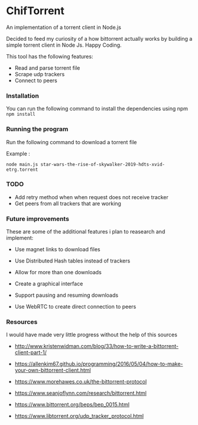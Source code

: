 # ChifTorrent

An implementation of a torrent client in Node.js 

Decided to feed my curiosity of a how bittorrent actually works by building a simple torrent client in Node Js.
Happy Coding.

This tool has the following features:
-	Read and parse torrent file
-	Scrape udp trackers
-	Connect to peers

### Installation
You can run the following command to install the dependencies using npm
`npm install `

### Running the program
Run the following command to download a torrent file

Example :

`node main.js star-wars-the-rise-of-skywalker-2019-hdts-xvid-etrg.torrent`

### TODO
- Add retry method when when request does not receive tracker
- Get peers from all trackers that are working

### Future improvements
These are some of the additional features i plan to reasearch and implement:
- Use magnet links to download files

- Use Distributed Hash tables instead of trackers
- Allow for more than one downloads
- Create a graphical interface
- Support pausing and resuming downloads
- Use WebRTC to create direct connection to peers

### Resources 
I would have made very little progress without the help of this sources 

* http://www.kristenwidman.com/blog/33/how-to-write-a-bittorrent-client-part-1/

* https://allenkim67.github.io/programming/2016/05/04/how-to-make-your-own-bittorrent-client.html

* https://www.morehawes.co.uk/the-bittorrent-protocol

* https://www.seanjoflynn.com/research/bittorrent.html 

* https://www.bittorrent.org/beps/bep_0015.html

* https://www.libtorrent.org/udp_tracker_protocol.html 